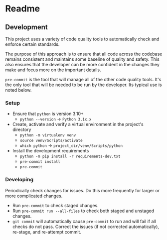 # Readme

## Development

This project uses a variety of code quality tools to automatically check and enforce certain standards.

The purpose of this approach is to ensure that all code across the codebase remains consistent and maintains some baseline of quality and safety. This also ensures that the developer can be more confident in the changes they make and focus more on the important details.

`pre-commit` is the tool that will manage all of the other code quality tools. It's the only tool that will be needed to be run by the developer. Its typical use is noted below.

### Setup

- Ensure that `python` is version 3.10+
  - `python --version` -> `Python 3.1x.x`
- Create, activate and verify a virtual environment in the project's directory
  - `python -m virtualenv venv`
  - `source venv/Scripts/activate`
  - `which python` -> `project_dir/venv/Scripts/python`
- Install the development requirements
  - `python -m pip install -r requirements-dev.txt`
  - `pre-commit install`
  - `pre-commit`

### Developing

Periodically check changes for issues. Do this more frequently for larger or more complicated changes.

- Run `pre-commit` to check staged changes.
- Run `pre-commit run --all-files` to check both staged and unstaged changes.
- `git commit` will automatically cause `pre-commit` to run and will fail if all checks do not pass. Correct the issues (if not corrected automatically), re-stage, and re-attempt commit.
